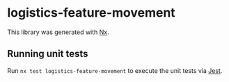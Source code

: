# logistics-feature-movement

This library was generated with [Nx](https://nx.dev).

## Running unit tests

Run `nx test logistics-feature-movement` to execute the unit tests via [Jest](https://jestjs.io).
